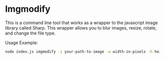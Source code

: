 Imgmodify
======
This is a command line tool that works as a wrapper to the javascript image library called Sharp. This wrapper allows you to blur images, resize, rotate, and change the file type.

Usage Example:
```bash
node index.js imgmodify -i your-path-to-image -w width-in-pixels -h height-in-pixels -t file-extension-to-output -r degrees-to-rotate
```
